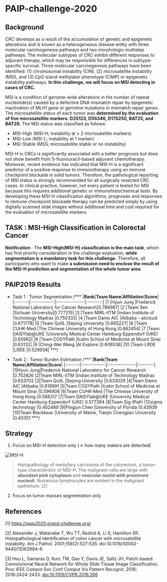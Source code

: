 # PAIP-challenge-2020

## Background

CRC develops as a result of the accumulation of genetic and epigenetic alterations and is known as a heterogeneous disease entity with three molecular carcinogenesis pathways and two morphologic multistep pathways. The molecular subtypes of CRC exhibit different responses to adjuvant therapy, which may be responsible for differences in subtype-specific survival. Three molecular carcinogenesis pathways have been identiﬁed: (1) chromosomal instability (CIN), (2) microsatellite instability (MSI), and (3) CpG island methylator phenotype (CIMP) or epigenetic instability pathways. **In this challenge, we will focus on MSI detecting in cases of CRC.**

MSI is a condition of genome-wide alterations in the number of repeat nucleotide(s) caused by a defective DNA mismatch repair by epigenetic inactivation of MLH1 gene or  germline mutations in mismatch repair genes. The microsatellite status of each tumor was **determined by the evaluation of five microsatellite markers: D2S123, D5S346, D17S250, BAT25, and BAT26.** The MSI status was classified as follows:

- MSI-High (MSI-H; instability at ≥ 2 microsatellite markers)
- MSI-Low (MSI-L; instability at 1 marker)
- MSI-Stable (MSS; microsatellite stable or no instability)

MSI-H in CRCs is significantly associated with a better prognosis but does not show benefit from 5-fluorouracil-based adjuvant chemotherapy. Moreover, recent evidence has indicated that MSI-H is a significant predictor of a positive response to immunotherapy using an immune checkpoint blockade in solid tumors. Therefore, the pathological reporting of MSI status is strongly recommended for all surgically resected CRC cases. In clinical practice, however, not every patient is tested for MSI because this requires additional genetic or immunohistochemical tests. By developing these MSI-H classification algorithms, prognoses and responses to immune checkpoint blockade therapy can be predicted simply by using digitally scanned slide images without additional time and cost required for the evaluation of microsatellite markers.

## TASK : MSI-High Classification in Colorectal Cancer

**Notification**  : The **MSI-High(MSI-H) classification is the main task**, which has first priority consideration in the challenge evaluation, **while segmentation is a mandatory task for this challenge.** Therefore, all participants who want to make **a submission need to enclose the result of the MSI-H prediction and segmentation of the whole tumor area.**

## PAIP2019 Results
- Task 1 : Tumor Segmentation
/***
|__Rank__|__Team Name__|__Affiliation__|__Score__|
|:------:|:-----------:|:-------------:|:-------:|
|1       |Hyun Jung    |Frederick National Laboratory for Cancer Research|0.788987|
|2       |Team Sen	    |Sichuan University|0.777215|
|3       |Team MIRL-IITM	|Indian Institute of Technology Madras	|0.750333|
|4       |Team Damo AIC	|Alibaba - alicloud 	|0.671778|
|5       |Team QuIIL	|Sejong University	|0.665227|
|6       |Team CUHK-Med	|The Chinese University of Hong Kong	|0.662454|
|7       |Team DAISYlab@UKE	|University Medical Center Hamburg-Eppendorf (UKE)	|0.65962|
|8       |Team COSYPath	|Icahn School of Medicine at Mount Sinai	|0.63132|
|9       |Ching-Wei Wang |AI Explore 	|0.606536|
|10      |Team LRDE	|LRDE	|0.529938|
***/
 
- Task 2 : Tumor Burden Estimation
/***
|__Rank__|__Team Name__|__Affiliation__|__Score__|
|:------:|:-----------:|:-------------:|:-------:|
|1|Hyun Jung|Frederick National Laboratory for Cancer Research 	|0.752826
|2|Team MIRL-IITM	|Indian Institute of Technology Madras	|0.633702
|3|Team QuIIL	|Sejong University	|0.633029
|4|Team Damo AIC	|Alibaba	|0.619991
|5|Team COSYPath	|Icahn School of Medicine at Mount Sinai	|0.596908
|6|Team CUHK-Med	|The Chinese University of Hong Kong	|0.588317
|7|Team DAISYlab@UKE	|University Medical Center Hamburg-Eppendorf (UKE)	0.577394
|8|Team Sig-IPath	|12sigma technology	|0.462489
|9|Pingjun Chen	|University of Florida	|0.43939
|10|Team Blackbear	|University of Maine, Tianjin Chengjian University	|0.43351
***/
   

## Strategy

1. Focus on MSI-H detection only (-> how many makers are detected)

![MSI-H](https://www.ncbi.nlm.nih.gov/pmc/articles/PMC1850324/bin/jh0212499001.jpg?raw=true)


> Histopathology of medullary carcinoma of the colorectum, a tumor-type characteristic of MSI-H. The malignant cells are large with **abundant pink cytoplasm** and **vesicular nuclei with prominent nucleoli**. Numerous lymphocytes are evident in the malignant epithelium. [2]

2. Focus on tumor masses segmentation only

## References
[1] https://paip2020.grand-challenge.org/

[2] Alexander J, Watanabe T, Wu TT, Rashid A, Li S, Hamilton SR. Histopathological identification of colon cancer with microsatellite instability. Am J Pathol. 2001;158(2):527‐535. doi:10.1016/S0002-9440(10)63994-6

[3] Hou L, Samaras D, Kurc TM, Gao Y, Davis JE, Saltz JH, Patch-based Convolutional Neural Network for Whole Slide Tissue Image Classification. Proc IEEE Comput Soc Conf Comput Vis Pattern Recognit. 2016; 2016:2424-2433. [doi:10.1109/CVPR.2016.266](http://openaccess.thecvf.com/content_cvpr_2016/papers/Hou_Patch-Based_Convolutional_Neural_CVPR_2016_paper.pdf) 


